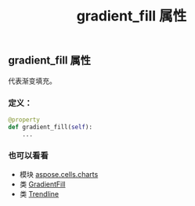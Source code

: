 ﻿---
title: gradient_fill 属性
second_title: Aspose.Cells for Python via .NET API 参考文献
description:
type: docs
weight: 190
url: /zh/python-net/aspose.cells.charts/trendline/gradient_fill/
is_root: false
---
## gradient_fill 属性

代表渐变填充。
### 定义：
```python
@property
def gradient_fill(self):
    ...
```

### 也可以看看
* 模块 [aspose.cells.charts](../../)
* 类 [GradientFill](/cells/zh/python-net/aspose.cells.drawing/gradientfill)
* 类 [Trendline](/cells/zh/python-net/aspose.cells.charts/trendline)
